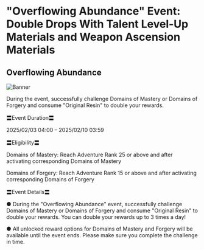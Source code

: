# "Overflowing Abundance" Event: Double Drops With Talent Level-Up Materials and Weapon Ascension Materials
## Overflowing Abundance
![Banner](https://sdk.hoyoverse.com/upload/ann/2024/12/24/0cbb92a688176995a17c7bd41045dc2a_2224453158799685257.png)

During the event, successfully challenge Domains of Mastery or Domains of Forgery and consume "Original Resin" to double your rewards.

〓Event Duration〓

<t class="t_lc" contenteditable="false">2025/02/03 04:00</t> – <t class="t_lc" contenteditable="false">2025/02/10 03:59</t>

〓Eligibility〓

Domains of Mastery: Reach Adventure Rank 25 or above and after activating corresponding Domains of Mastery

Domains of Forgery: Reach Adventure Rank 15 or above and after activating corresponding Domains of Forgery

〓Event Details〓

● During the "Overflowing Abundance" event, successfully challenge Domains of Mastery or Domains of Forgery and consume "Original Resin" to double your rewards. You can double your rewards up to 3 times a day!

● All unlocked reward options for Domains of Mastery and Forgery will be available until the event ends. Please make sure you complete the challenge in time.
